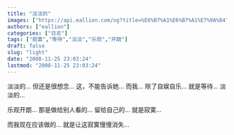 ```yaml
---
title: "淡淡的"
images: ["https://api.eallion.com/og?title=%E6%B7%A1%E6%B7%A1%E7%9A%84"]
authors: ["eallion"]
categories: ["日志"]
tags: ["寂寞","等待","淡淡","乐观","开朗"]
draft: false
slug: "light"
date: "2008-11-25 23:03:24"
lastmod: "2008-11-25 23:03:24"
---
```


淡淡的...
但还是很想念...
这，不能告诉她...
而我...
除了自娱自乐...
就是等待...
淡淡的...

乐观开朗...
那是做给别人看的...
留给自己的...
就是寂寞...

而我现在应该做的...
就是让这寂寞慢慢消失...
